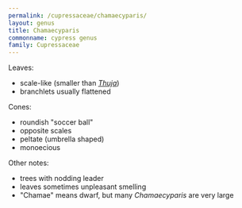 ```yaml
---
permalink: /cupressaceae/chamaecyparis/
layout: genus
title: Chamaecyparis
commonname: cypress genus
family: Cupressaceae
---
```


Leaves:
  - scale-like (smaller than *[Thuja](../thuja/thuja.md)*)
  - branchlets usually flattened

Cones:
  - roundish "soccer ball"
  - opposite scales
  - peltate (umbrella shaped)
  - monoecious

Other notes:
  - trees with nodding leader
  - leaves sometimes unpleasant smelling
  - "Chamae" means dwarf, but many *Chamaecyparis* are very large
